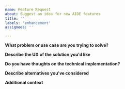 ```yaml
---
name: Feature Request
about: Suggest an idea for new AIDE features
title: ''
labels: 'enhancement'
assignees: ''

---
```


**What problem or use case are you trying to solve?**

**Describe the UX of the solution you'd like**

**Do you have thoughts on the technical implementation?**

**Describe alternatives you've considered**

**Additional context**
